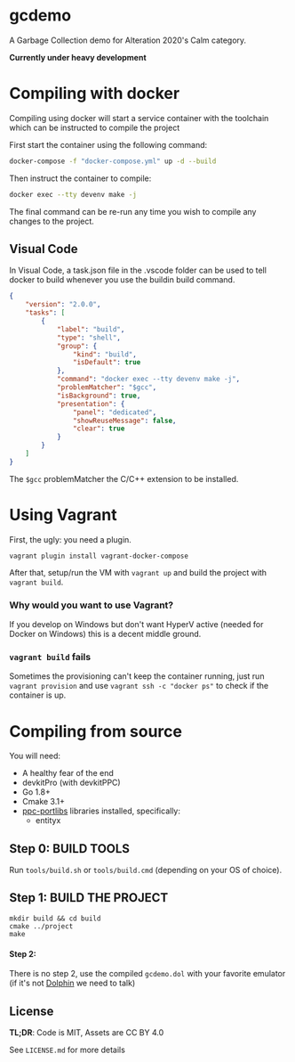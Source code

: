 # gcdemo

A Garbage Collection demo for Alteration 2020's Calm category.

**Currently under heavy development**

# Compiling with docker

Compiling using docker will start a service container with the toolchain which can be instructed to compile the project

First start the container using the following command:

```sh
docker-compose -f "docker-compose.yml" up -d --build
```

Then instruct the container to compile:

```sh
docker exec --tty devenv make -j
```

The final command can be re-run any time you wish to compile any changes to the project.

## Visual Code

In Visual Code, a task.json file in the .vscode folder can be used to tell docker to build whenever you use the buildin build command.

```json
{
    "version": "2.0.0",
    "tasks": [
        {
            "label": "build",
            "type": "shell",
            "group": {
                "kind": "build",
                "isDefault": true
            },
            "command": "docker exec --tty devenv make -j",
            "problemMatcher": "$gcc",
            "isBackground": true,
            "presentation": {
                "panel": "dedicated",
                "showReuseMessage": false,
                "clear": true
            }
        }
    ]
}
```

The `$gcc` problemMatcher the C/C++ extension to be installed.

# Using Vagrant

First, the ugly: you need a plugin.
```
vagrant plugin install vagrant-docker-compose
```

After that, setup/run the VM with `vagrant up` and build the project with `vagrant build`.

### Why would you want to use Vagrant?

If you develop on Windows but don't want HyperV active (needed for Docker on Windows) this is a decent middle ground.

### `vagrant build` fails

Sometimes the provisioning can't keep the container running, just run `vagrant provision` and use `vagrant ssh -c "docker ps"` to check if the container is up.

# Compiling from source

You will need:

- A healthy fear of the end
- devkitPro (with devkitPPC)
- Go 1.8+
- Cmake 3.1+
- [ppc-portlibs](https://github.com/Hamcha/ppc-portlibs) libraries installed, specifically:
  - entityx

## Step 0: BUILD TOOLS
Run `tools/build.sh` or `tools/build.cmd` (depending on your OS of choice).

## Step 1: BUILD THE PROJECT
```
mkdir build && cd build
cmake ../project
make
```

#### Step 2:
There is no step 2, use the compiled `gcdemo.dol` with your favorite emulator (if it's not [Dolphin](https://dolphin-emu.org/) we need to talk)

## License

**TL;DR**: Code is MIT, Assets are CC BY 4.0

See `LICENSE.md` for more details
